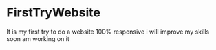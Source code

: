 # FirstTryWebsite
It is my first try to do a website 100% responsive i will improve my skills soon
am working on it


